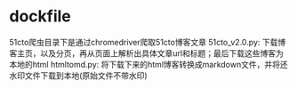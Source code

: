 # dockfile
51cto爬虫目录下是通过chromedriver爬取51cto博客文章 
51cto_v2.0.py:  下载博客主页，以及分页，再从页面上解析出具体文章url和标题；最后下载这些博客为本地的html
htmltomd.py: 将下载下来的html博客转换成markdown文件，并将还水印文件下载到本地(原始文件不带水印)


